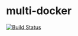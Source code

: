 # multi-docker

[![Build Status](https://travis-ci.org/n1th1l/multi-docker.svg?branch=master)](https://travis-ci.org/n1th1l/multi-docker)
